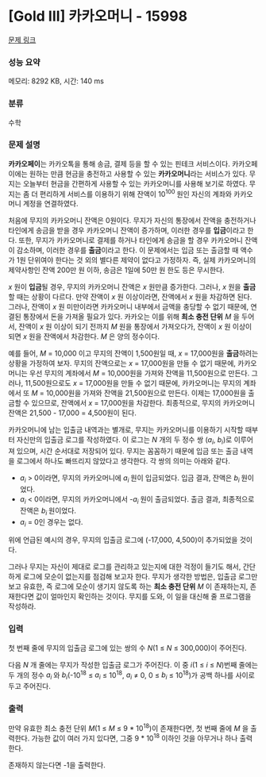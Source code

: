 # [Gold III] 카카오머니 - 15998 

[문제 링크](https://www.acmicpc.net/problem/15998) 

### 성능 요약

메모리: 8292 KB, 시간: 140 ms

### 분류

수학

### 문제 설명

<p><strong>카카오페이</strong>는 카카오톡을 통해 송금, 결제 등을 할 수 있는 핀테크 서비스이다. 카카오페이에는 원하는 만큼 현금을 충전하고 사용할 수 있는 <strong>카카오머니</strong>라는 서비스가 있다. 무지는 오늘부터 현금을 간편하게 사용할 수 있는 카카오머니를 사용해 보기로 하였다. 무지는 좀 더 편리하게 서비스를 이용하기 위해 잔액이 10<sup>100 </sup>원인 자신의 계좌와 카카오머니 계정을 연결하였다.</p>

<p>처음에 무지의 카카오머니 잔액은 0원이다. 무지가 자신의 통장에서 잔액을 충전하거나 타인에게 송금을 받을 경우 카카오머니 잔액이 증가하며, 이러한 경우를 <strong>입금</strong>이라고 한다. 또한, 무지가 카카오머니로 결제를 하거나 타인에게 송금을 할 경우 카카오머니 잔액이 감소하며, 이러한 경우를 <strong>출금</strong>이라고 한다. 이 문제에서는 입금 또는 출금할 때 액수가 1원 단위여야 한다는 것 외의 별다른 제약이 없다고 가정하자. 즉, 실제 카카오머니의 제약사항인 잔액 200만 원 이하, 송금은 1일에 50만 원 한도 등은 무시한다.</p>

<p><em>x </em>원이 <strong>입금</strong>될 경우, 무지의 카카오머니 잔액은 <em>x </em>원만큼 증가한다. 그러나, <em>x </em>원을 <strong>출금</strong>할 때는 상황이 다르다. 만약 잔액이 <em>x </em>원 이상이라면, 잔액에서 <em>x </em>원을 차감하면 된다. 그러나, 잔액이 <em>x </em>원 미만이라면 카카오머니 내부에서 금액을 충당할 수 없기 때문에, 연결된 통장에서 돈을 가져올 필요가 있다. 카카오는 이를 위해 <strong>최소 충전 단위</strong> <em>M </em>을 두어서, 잔액이 <em>x </em>원 이상이 되기 전까지 <em>M </em>원을 통장에서 가져오다가, 잔액이 <em>x </em>원 이상이 되면 <em>x </em>원을 잔액에서 차감한다. <em>M </em>은 양의 정수이다.</p>

<p>예를 들어, <em>M</em> = 10,000 이고 무지의 잔액이 1,500원일 때, <em>x</em> = 17,000원을 <strong>출금</strong>하려는 상황을 가정하여 보자. 무지의 잔액으로는 <em>x</em> = 17,000원을 만들 수 없기 때문에, 카카오머니는 우선 무지의 계좌에서 <em>M</em> = 10,000원을 가져와 잔액을 11,500원으로 만든다. 그러나, 11,500원으로도 <em>x</em> = 17,000원을 만들 수 없기 때문에, 카카오머니는 무지의 계좌에서 또 <em>M</em> = 10,000원을 가져와 잔액을 21,500원으로 만든다. 이제는 17,000원을 출금할 수 있으므로, 잔액에서 <em>x</em> = 17,000원을 차감한다. 최종적으로, 무지의 카카오머니 잔액은 21,500 - 17,000 = 4,500원이 된다.</p>

<p>카카오머니에 남는 입출금 내역과는 별개로, 무지는 카카오머니를 이용하기 시작할 때부터 자신만의 입출금 로그를 작성하였다. 이 로그는 <em>N </em>개의 두 정수 쌍 (<em>a<sub>i</sub></em>, <em>b<sub>i</sub></em>)로 이루어져 있으며, 시간 순서대로 저장되어 있다. 무지는 꼼꼼하기 때문에 입금 또는 출금 내역을 로그에서 하나도 빠뜨리지 않았다고 생각한다. 각 쌍의 의미는 아래와 같다.</p>

<ul>
	<li><em>a<sub>i</sub></em> > 0이라면, 무지의 카카오머니에 <em>a<sub>i </sub></em>원이 입금되었다. 입금 결과, 잔액은 <em>b<sub>i </sub></em>원이었다.</li>
	<li><em>a<sub>i</sub></em> < 0이라면, 무지의 카카오머니에서 -<em>a<sub>i </sub></em>원이 출금되었다. 출금 결과, 최종적으로 잔액은 <em>b<sub>i </sub></em>원이었다.</li>
	<li><em>a<sub>i</sub></em> = 0인 경우는 없다.</li>
</ul>

<p>위에 언급된 예시의 경우, 무지의 입출금 로그에 (-17,000, 4,500)이 추가되었을 것이다.</p>

<p>그러나 무지는 자신이 제대로 로그를 관리하고 있는지에 대한 걱정이 들기도 해서, 간단하게 로그에 모순이 없는지를 점검해 보고자 한다. 무지가 생각한 방법은, 입출금 로그만 보고 유효한, 즉 로그에 모순이 생기지 않도록 하는 <strong>최소 충전 단위</strong> <em>M </em>이 존재하는지, 존재한다면 값이 얼마인지 확인하는 것이다. 무지를 도와, 이 일을 대신해 줄 프로그램을 작성하라.</p>

### 입력 

 <p>첫 번째 줄에 무지의 입출금 로그에 있는 쌍의 수 <em>N</em>(1 ≤ <em>N</em> ≤ 300,000)이 주어진다.</p>

<p>다음 <em>N </em>개 줄에는 무지가 작성한 입출금 로그가 주어진다. 이 중 <em>i</em>(1 ≤ <em>i</em> ≤ <em>N</em>)번째 줄에는 두 개의 정수 <em>a<sub>i </sub></em>와 <em>b<sub>i</sub></em>(-10<sup>18</sup> ≤ <em>a<sub>i</sub></em> ≤ 10<sup>18</sup>, <em>a<sub>i</sub></em> ≠ 0, 0 ≤ <em>b<sub>i</sub></em> ≤ 10<sup>18</sup>)가 공백 하나를 사이로 두고 주어진다.</p>

### 출력 

 <p>만약 유효한 최소 충전 단위 <em>M</em>(1 ≤ <em>M</em> ≤ 9 * 10<sup>18</sup>)이 존재한다면, 첫 번째 줄에 <em>M </em>을 출력한다. 가능한 값이 여러 가지 있다면, 그중 9 * 10<sup>18</sup> 이하인 것을 아무거나 하나 출력한다.</p>

<p>존재하지 않는다면 -1을 출력한다.</p>

